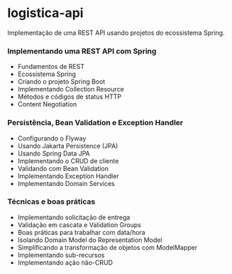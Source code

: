 # logistica-api

Implementação de uma  REST API usando projetos do ecossistema Spring.

###  Implementando uma REST API com Spring
* Fundamentos de REST
* Ecossistema Spring
* Criando o projeto Spring Boot
* Implementando Collection Resource
* Métodos e códigos de status HTTP
* Content Negotiation

###  Persistência, Bean Validation e Exception Handler
* Configurando o Flyway
* Usando Jakarta Persistence (JPA)
* Usando Spring Data JPA
* Implementando o CRUD de cliente
* Validando com Bean Validation
* Implementando Exception Handler
* Implementando Domain Services

### Técnicas e boas práticas
* Implementando solicitação de entrega
* Validação em cascata e Validation Groups
* Boas práticas para trabalhar com data/hora
* Isolando Domain Model do Representation Model
* Simplificando a transformação de objetos com ModelMapper
* Implementando sub-recursos
* Implementando ação não-CRUD

